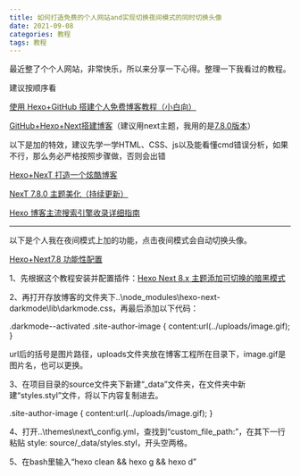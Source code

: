 ```yaml
---
title: 如何打造免费的个人网站and实现切换夜间模式的同时切换头像
date: 2021-09-08
categories: 教程
tags: 教程
---
```

<p>最近整了个个人网站，非常快乐，所以来分享一下心得。整理一下我看过的教程。</p><!--more-->
<p>建议按顺序看</p>
<p><a href="https://zhuanlan.zhihu.com/p/60578464">使用 Hexo+GitHub 搭建个人免费博客教程（小白向）</a></p>
<p><a href="https://yxyuxuan.github.io/2019/07/16/GitHub-Hexo-Next%E6%90%AD%E5%BB%BA%E5%8D%9A%E5%AE%A2/">GitHub+Hexo+Next搭建博客</a>（建议用next主题，我用的是<a href="https://github.com/theme-next/hexo-theme-next">7.8.0版本</a>）</p>
<p>以下是加的特效，建议先学一学HTML、CSS、js以及能看懂cmd错误分析，如果不行，那么务必严格按照步骤做，否则会出错</p>
<p><a href="https://juejin.cn/post/6844903696455696391">Hexo+NexT 打造一个炫酷博客</a></p>
<p><a href="http://www.1226.site/2020/11/23/NexT7.8.0%E4%B8%BB%E9%A2%98%E7%BE%8E%E5%8C%96%EF%BC%88%E6%8C%81%E7%BB%AD%E6%9B%B4%E6%96%B0%EF%BC%89/">NexT 7.8.0 主题美化（持续更新）</a></p>
<p><a href="https://asurada.zone/post/Blog-Search-Engine-Index/">Hexo 博客主流搜索引擎收录详细指南</a></p>
<hr/><p>以下是个人我在夜间模式上加的功能，点击夜间模式会自动切换头像。</p>
<p><a href="https://alobal.github.io/2020/07/23/Next7-8-%E5%8A%9F%E8%83%BD%E6%80%A7%E9%85%8D%E7%BD%AE/">Hexo+Next7.8 功能性配置</a></p>

<p>1、先根据这个教程安装并配置插件：<a href="https://www.techgrow.cn/posts/abf4aee1.html#%E5%AE%89%E8%A3%85-Hexo-%E6%8F%92%E4%BB%B6">Hexo Next 8.x 主题添加可切换的暗黑模式</a></p>
<p>2、再打开存放博客的文件夹下..\node_modules\hexo-next-darkmode\lib\darkmode.css，再最后添加以下代码：</p>
<p>.darkmode--activated .site-author-image {
content:url(../uploads/image.gif);
}</p>
<p>url后的括号是图片路径，uploads文件夹放在博客工程所在目录下，image.gif是图片名，也可以更换。</p>
<p>3、在项目目录的source文件夹下新建“_data”文件夹，在文件夹中新建“styles.styl”文件，将以下内容复制进去。</p>
<p>.site-author-image {
content:url(../uploads/image.gif);
}</p>
<p>4、打开..\themes\next\_config.yml，查找到“custom_file_path:”，在其下一行粘贴 style: source/_data/styles.styl，开头空两格。</p>
<p>5、在bash里输入“hexo clean &amp;&amp; hexo g &amp;&amp; hexo d”</p>